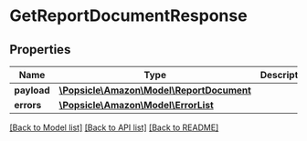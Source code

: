 # GetReportDocumentResponse

## Properties
Name | Type | Description | Notes
------------ | ------------- | ------------- | -------------
**payload** | [**\Popsicle\Amazon\Model\ReportDocument**](ReportDocument.md) |  | [optional] 
**errors** | [**\Popsicle\Amazon\Model\ErrorList**](ErrorList.md) |  | [optional] 

[[Back to Model list]](../../README.md#documentation-for-models) [[Back to API list]](../../README.md#documentation-for-api-endpoints) [[Back to README]](../../README.md)

